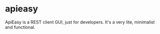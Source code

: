 # apieasy
ApiEasy is a REST client GUI, just for developers. It's a very lite, minimalist and functional.

